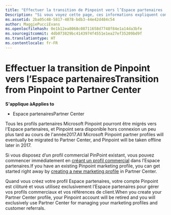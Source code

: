 ```yaml
---
title: "Effectuer la transition de Pinpoint vers l’Espace partenaires | Espace partenaires"
Description: "Si vous voyez cette page, ces informations expliquent comment effectuer une transition de Pinpoint vers l’Espace partenaires."
ms.assetid: 2ba05c48-5817-4078-bdb3-44e42d484c54
author: MaggiePucciEvans
ms.openlocfilehash: 0e1b12ea8068c08711658d7748f84e1a14da3bfe
ms.sourcegitcommit: 4db073829bc4143974f4551e1ea27ef35209bd9f
ms.translationtype: HT
ms.contentlocale: fr-FR
---
```

# <a name="transition-from-pinpoint-to-partner-center"></a><span data-ttu-id="e8581-103">Effectuer la transition de Pinpoint vers l’Espace partenaires</span><span class="sxs-lookup"><span data-stu-id="e8581-103">Transition from Pinpoint to Partner Center</span></span>

**<span data-ttu-id="e8581-104">S'applique à</span><span class="sxs-lookup"><span data-stu-id="e8581-104">Applies to</span></span>**

-  <span data-ttu-id="e8581-105">Espace partenaires</span><span class="sxs-lookup"><span data-stu-id="e8581-105">Partner Center</span></span>

<span data-ttu-id="e8581-106">Tous les profils partenaires Microsoft Pinpoint pourront être migrés vers l'Espace partenaires, et Pinpoint sera disponible hors connexion un peu plus tard au cours de l'année2017.</span><span class="sxs-lookup"><span data-stu-id="e8581-106">All Microsoft Pinpoint partner profiles will eventually be migrated to Partner Center, and Pinpoint will be taken offline later in 2017.</span></span> 

<span data-ttu-id="e8581-107">Si vous disposez d’un profil commercial PinPoint existant, vous pouvez commencer immédiatement en [créant un profil commercial](create-a-marketing-profile.md) dans l’Espace partenaires.</span><span class="sxs-lookup"><span data-stu-id="e8581-107">If you have an existing Pinpoint marketing profile, you can get started right away by [creating a new marketing profile](create-a-marketing-profile.md) in Partner Center.</span></span>

<span data-ttu-id="e8581-108">Quand vous créez votre profil Espace partenaires, votre compte Pinpoint est clôturé et vous utilisez exclusivement l’Espace partenaires pour gérer vos profils commerciaux et vos références de client.</span><span class="sxs-lookup"><span data-stu-id="e8581-108">When you create your Partner Center profile, your Pinpoint account will be retired and you will exclusively use Partner Center for managing your marketing profiles and customer referrals.</span></span>
